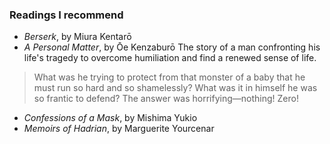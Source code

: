 ### Readings I recommend

- *Berserk*, by Miura Kentarō
- *A Personal Matter*, by Ōe Kenzaburō
    The story of a man confronting his life's tragedy to overcome humiliation and find a renewed sense of life.
> What was he trying to protect from that monster of a baby that he must run so hard and so shamelessly? What was it in himself he was so frantic to defend? The answer was horrifying—nothing! Zero!
- *Confessions of a Mask*, by Mishima Yukio
- *Memoirs of Hadrian*, by Marguerite Yourcenar
